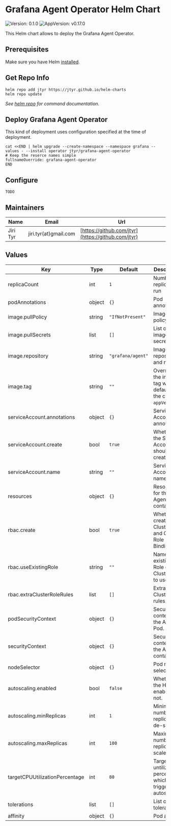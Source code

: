 # Grafana Agent Operator Helm Chart

![Version: 0.1.0](https://img.shields.io/badge/Version-0.1.0-informational?style=flat-square) ![AppVersion: v0.17.0](https://img.shields.io/badge/AppVersion-v0.17.0-informational?style=flat-square)

This Helm chart allows to deploy the Grafana Agent Operator.


## Prerequisites

Make sure you have Helm [installed](https://helm.sh/docs/using_helm/#installing-helm).


## Get Repo Info

```shell
helm repo add jtyr https://jtyr.github.io/helm-charts
helm repo update
```

_See [helm repo](https://helm.sh/docs/helm/helm_repo/) for command documentation._


## Deploy Grafana Agent Operator

This kind of deployment uses configuration specified at the time of deployment.

```shell
cat <<END | helm upgrade --create-namespace --namespace grafana --values - --install operator jtyr/grafana-agent-operator
# Keep the reserce names simple
fullnameOverride: grafana-agent-operator
END
```

## Configure 

```shell
TODO
```


## Maintainers

| Name | Email | Url |
| ---- | ------ | --- |
| Jiri Tyr | jiri.tyr(at)gmail.com | [https://github.com/jtyr](https://github.com/jtyr) |


## Values

| Key | Type | Default | Description |
|-----|------|---------|-------------|
| replicaCount | int | `1` | Number of replicas to run |
| podAnnotations | object | `{}` | Pod annotations
| image.pullPolicy | string | `"IfNotPresent"` | Image pull policy. |
| image.pullSecrets | list | `[]` | List of image pull secrets. |
| image.repository | string | `"grafana/agent"` | Image repository and name. |
| image.tag | string | `""` | Overrides the image tag whose default is the chart `appVersion`. |
| serviceAccount.annotations | object | `{}` | Service Account annotations. |
| serviceAccount.create | bool | `true` | Whether the Service Account should be created. |
| serviceAccount.name | string | `""` | Service Account name. |
| resources | object | `{}` | Resources for the Agent container. |
| rbac.create | bool | `true` | Whether to create Cluster Role and Cluster Role Binding. |
| rbac.useExistingRole | string | `""` | Name of existing Role or Cluster role to use. |
| rbac.extraClusterRoleRules | list | `[]` | Extra ClusterRole rules. |
| podSecurityContext | object | `{}` | Security context for the Agent Pod. |
| securityContext | object | `{}` | Security context for the Agent container. |
| nodeSelector | object | `{}` | Pod node selector. |
| autoscaling.enabled | bool | `false` | Whether the HPA is enabled or not. |
| autoscaling.minReplicas | int | `1` | Minimal number of repliocas to de-scale to. |
| autoscaling.maxReplicas | int | `100` | Maximum number of replicas to scale to. |
| targetCPUUtilizationPercentage | int | `80` | Target CPU untilization percentage which triggers the autoscaling. |
| tolerations | list | `[]` | List of Pod tolerations. |
| affinity | object | `{}` | Pod affinity. |

